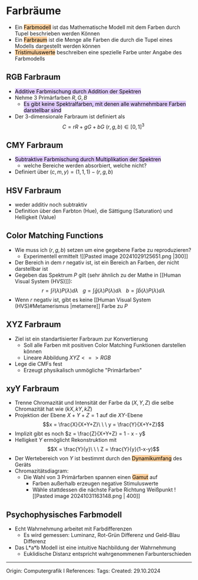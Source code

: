 # Farbräume

- Ein <mark style="background: #FFB86CA6;">Farbmodell</mark> ist das Mathematische Modell mit dem Farben durch Tupel beschrieben werden Können
- Ein <mark style="background: #FFB86CA6;">Farbraum</mark> ist die Menge alle Farben die durch die Tupel eines Modells dargestellt werden können
- <mark style="background: #FFB86CA6;">Tristimuluswerte</mark> beschreiben eine spezielle Farbe unter Angabe des Farbmodells

## RGB Farbraum

- <mark style="background: #D2B3FFA6;">Additive Farbmischung durch Addition der Spektren</mark>
- Nehme 3 Primärfarben $R, G, B$ 
	- <mark style="background: #D2B3FFA6;">Es gibt keine Spektralfarben, mit denen alle wahrnehmbare Farben darstellbar sind</mark>
- Der 3-dimensionale Farbraum ist definiert als
$$C = rR+gG+bG\ (r,g,b) \in [0,1]^3$$
## CMY Farbraum

- <mark style="background: #D2B3FFA6;">Subtraktive Farbmischung durch Multiplikation der Spektren</mark>
	- welche Bereiche werden absorbiert, welche nicht?
- Definiert über $(c,m,y) = (1,1,1) - (r,g,b)$

## HSV Farbraum

- weder additiv noch subtraktiv
- Definition über den Farbton (Hue), die Sättigung (Saturation) und Helligkeit (Value)

## Color Matching Functions

- Wie muss ich $(r,g,b)$ setzen um eine gegebene Farbe zu reproduzieren?
	- Experimentell ermittelt
![[Pasted image 20241029125651.png |300]]
- Der Bereich in dem $r$ negativ ist, ist ein Bereich an Farben, der nicht darstellbar ist
- Gegeben das Spektrum $P$ gilt (sehr ähnlich zu der Mathe in [[Human Visual System (HVS)]]):
$$r = \int \bar{r}(\lambda)P(\lambda)d\lambda \ \ \ g = \int \bar{g}(\lambda)P(\lambda)d\lambda \ \ \ b = \int \bar{b}(\lambda)P(\lambda)d\lambda$$
- Wenn $r$ negativ ist, gibt es keine [[Human Visual System (HVS)#Metamerismus |metamere]] Farbe zu $P$

## XYZ Farbraum

- Ziel ist ein standartisierter Farbraum zur Konvertierung
	- Soll alle Farben mit positiven Color Matching Funktionen darstellen können
	- Lineare Abbildung $XYZ <=> RGB$ 
- Lege die CMFs fest
	- Erzeugt physikalisch unmögliche "Primärfarben"

## xyY Farbraum

 - Trenne Chromazität und Intensität der Farbe da $(X,Y,Z)$ die selbe Chromazität hat wie $(kX, kY, kZ)$ 
- Projektion der Ebene $X+Y+Z=1$ auf die $XY$-Ebene 
$$x = \frac{X}{X+Y+Z}\ \ \ y = \frac{Y}{X+Y+Z}$$
- Implizit gibt es noch $z = \frac{Z}{X+Y+Z} = 1 - x - y$
- Helligkeit $Y$ ermöglicht Rekonstruktion mit 
$$X = \frac{Y}{y}\ \ \ Z = \frac{Y}{y}(1-x-y)$$
- Der Wertebereich von $Y$ ist bestimmt durch den <mark style="background: #FFB86CA6;">Dynamikumfang</mark> des Geräts
- Chromazitätsdiagram:
	- Die Wahl von 3 Primärfarben spannen einen <mark style="background: #FFB86CA6;">Gamut</mark> auf
		- Farben außerhalb erzeugen negative Stimuluswerte
		- Wähle stattdessen die nächste Farbe Richtung Weißpunkt
![[Pasted image 20241031163148.png | 400]]

## Psychophysisches Farbmodell

- Echt Wahrnehmung arbeitet mit Farbdifferenzen 
	- Es wird gemessen: Luminanz, Rot-Grün Differenz und Geld-Blau Differenz
- Das L\*a\*b Modell ist eine intuitive Nachbildung der Wahrnehmung
	- Euklidische Distanz entspricht wahrgenommenen Farbunterschieden

---

Origin: Computergrafik I
References: 
Tags: 
Created: 29.10.2024

